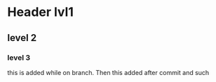 # Header lvl1
## level 2
### level 3

this is added while on branch. 
Then this added after commit and such
